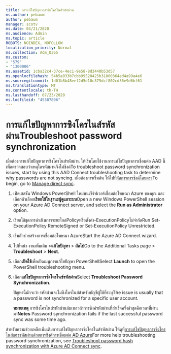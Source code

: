```yaml
---
title: การแก้ไขปัญหาการซิงโครไนส์รหัสผ่าน
ms.author: pebaum
author: pebaum
manager: scotv
ms.date: 04/21/2020
ms.audience: Admin
ms.topic: article
ROBOTS: NOINDEX, NOFOLLOW
localization_priority: Normal
ms.collection: Adm_O365
ms.custom:
- "579"
- "1300006"
ms.assetid: 1cba32c4-37ce-4ec1-9e58-8d3440b53d57
ms.openlocfilehash: 54b5a033b7cbb99520425b31800364ed4a99a4e6
ms.sourcegitcommit: 1d01b8b48eef2d5d10c375dcf802cd36e9d6bf61
ms.translationtype: MT
ms.contentlocale: th-TH
ms.lasthandoff: 07/23/2020
ms.locfileid: "45387896"
---
```

# <a name="troubleshoot-password-synchronization"></a><span data-ttu-id="ab3e9-102">การแก้ไขปัญหาการซิงโครไนส์รหัสผ่าน</span><span class="sxs-lookup"><span data-stu-id="ab3e9-102">Troubleshoot password synchronization</span></span>

<span data-ttu-id="ab3e9-103">เมื่อต้องการแก้ไขปัญหาการซิงโครไนส์รหัสผ่าน ให้เริ่มโดยใช้งานการแก้ไขปัญหาการเชื่อมต่อ AAD นี้เพื่อตรวจสอบว่าเหตุใดรหัสผ่านจึงไม่ซิงค์</span><span class="sxs-lookup"><span data-stu-id="ab3e9-103">To troubleshoot password synchronization issues, start by using this AAD Connect troubleshooting task to determine why passwords are not syncing.</span></span> <span data-ttu-id="ab3e9-104">เมื่อต้องการเริ่มต้น ให้ไปที่[จัดการการซิงค์โดยตรง](https://admin.microsoft.com/AdminPortal/Home#/dirsyncmanagement)</span><span class="sxs-lookup"><span data-stu-id="ab3e9-104">To begin, go to [Manage direct sync](https://admin.microsoft.com/AdminPortal/Home#/dirsyncmanagement).</span></span>  

1. <span data-ttu-id="ab3e9-105">เปิดเซสชัน Windows PowerShell ใหม่บนเซิร์ฟเวอร์เชื่อมต่อโฆษณา Azure ของคุณ และเลือกตัวเลือก**เรียกใช้ในฐานะผู้ดูแลระบบ**</span><span class="sxs-lookup"><span data-stu-id="ab3e9-105">Open a new Windows PowerShell session on your Azure AD Connect server, and select the **Run as Administrator** option.</span></span>

2. <span data-ttu-id="ab3e9-106">เรียกใช้ชุดการดําเนินการระยะไกลPolicyหรือตั้งค่า-ExecutionPolicyไม่จํากัด</span><span class="sxs-lookup"><span data-stu-id="ab3e9-106">Run Set-ExecutionPolicy RemoteSigned or Set-ExecutionPolicy Unrestricted.</span></span>

3. <span data-ttu-id="ab3e9-107">เริ่มตัวช่วยสร้างการเชื่อมต่อโฆษณา Azure</span><span class="sxs-lookup"><span data-stu-id="ab3e9-107">Start the Azure AD Connect wizard.</span></span>

4. <span data-ttu-id="ab3e9-108">ไปที่หน้า งานเพิ่มเติม >**แก้ไขปัญหา**  >  **ถัดไป**</span><span class="sxs-lookup"><span data-stu-id="ab3e9-108">Go to the Additional Tasks page > **Troubleshoot** > **Next**.</span></span>

5. <span data-ttu-id="ab3e9-109">เลือก**เปิดใช้**เพื่อเปิดเมนูการแก้ไขปัญหา PowerShell</span><span class="sxs-lookup"><span data-stu-id="ab3e9-109">Select **Launch** to open the PowerShell troubleshooting menu.</span></span>

6. <span data-ttu-id="ab3e9-110">เลือก**แก้ไขปัญหาการซิงโครไนซ์รหัสผ่าน**</span><span class="sxs-lookup"><span data-stu-id="ab3e9-110">Select **Troubleshoot Password Synchronization**.</span></span>

    <span data-ttu-id="ab3e9-111">ปัญหานี้มักจะว่า รหัสผ่านจะไม่ซิงโครไนส์สําหรับบัญชีผู้ใช้ที่ระบุ</span><span class="sxs-lookup"><span data-stu-id="ab3e9-111">The issue is usually that a password is not synchronized for a specific user account.</span></span>

    <span data-ttu-id="ab3e9-112">**หมายเหตุ** การซิงโครไนส์รหัสผ่านล้มเหลวถ้าการซิงค์รหัสผ่านที่สําเร็จครั้งล่าสุดคือเวลาที่ผ่านมา</span><span class="sxs-lookup"><span data-stu-id="ab3e9-112">**Notes** Password synchronization fails if the last successful password sync was some time ago.</span></span>

<span data-ttu-id="ab3e9-113">สําหรับความช่วยเหลือเพิ่มเติมการแก้ไขปัญหาการซิงโครไนส์รหัสผ่าน ให้ดูที่[การแก้ไขปัญหาการซิงโครไนส์แฮชรหัสผ่านด้วยการซิงค์การเชื่อมต่อ AD Azure](https://docs.microsoft.com/azure/active-directory/hybrid/tshoot-connect-password-hash-synchronization)</span><span class="sxs-lookup"><span data-stu-id="ab3e9-113">For more help troubleshooting password synchronization, see [Troubleshoot password hash synchronization with Azure AD Connect sync](https://docs.microsoft.com/azure/active-directory/hybrid/tshoot-connect-password-hash-synchronization).</span></span>